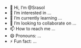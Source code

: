- 👋 Hi, I’m @Srasol
- 👀 I’m interested in ...
- 🌱 I’m currently learning ...
- 💞️ I’m looking to collaborate on ...
- 📫 How to reach me ...
- 😄 Pronouns: ...
- ⚡ Fun fact: ...

<!---
Srasol/Srasol is a ✨ special ✨ repository because its `README.md` (this file) appears on your GitHub profile.
You can click the Preview link to take a look at your changes.
--->
